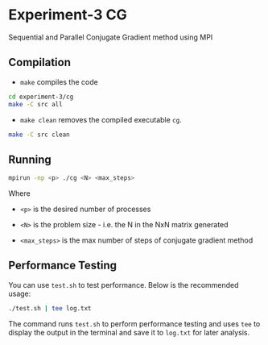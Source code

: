# Experiment-3 CG

Sequential and Parallel Conjugate Gradient method using MPI

## Compilation

- `make` compiles the code

```bash
cd experiment-3/cg
make -C src all
```

- `make clean` removes the compiled executable `cg`.

```bash
make -C src clean
```

## Running

```bash
mpirun -np <p> ./cg <N> <max_steps>
```

Where 
- `<p>` is the desired number of processes

- `<N>` is the problem size - i.e. the N in the NxN matrix generated

- `<max_steps>` is the max number of steps of conjugate gradient method

## Performance Testing

You can use `test.sh` to test performance. Below is the recommended usage:

```bash
./test.sh | tee log.txt
```

The command runs `test.sh` to perform performance testing and uses `tee` to display the output in the terminal and save it to `log.txt` for later analysis.
